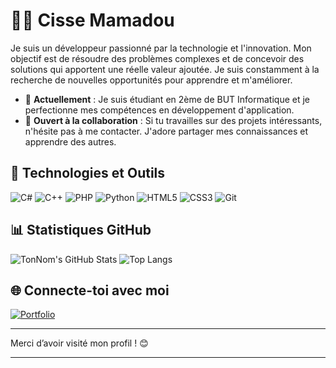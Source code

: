 # 👨‍💻 Cisse Mamadou

Je suis un développeur passionné par la technologie et l'innovation. Mon objectif est de résoudre des problèmes complexes et de concevoir des solutions qui apportent une réelle valeur ajoutée. Je suis constamment à la recherche de nouvelles opportunités pour apprendre et m'améliorer.

- 🌱 **Actuellement** : Je suis étudiant en 2ème de BUT Informatique et je perfectionne mes compétences en développement d'application.
- 🤝 **Ouvert à la collaboration** : Si tu travailles sur des projets intéressants, n'hésite pas à me contacter. J'adore partager mes connaissances et apprendre des autres.

## 🔧 Technologies et Outils
![C#](https://img.shields.io/badge/C%23-239120?style=for-the-badge&logo=c-sharp&logoColor=white)
![C++](https://img.shields.io/badge/C++-00599C?style=for-the-badge&logo=cplusplus&logoColor=white)
![PHP](https://img.shields.io/badge/PHP-777BB4?style=for-the-badge&logo=php&logoColor=white)
![Python](https://img.shields.io/badge/-Python-3776AB?style=for-the-badge&logo=python&logoColor=white)
![HTML5](https://img.shields.io/badge/-HTML5-E34F26?style=for-the-badge&logo=html5&logoColor=white)
![CSS3](https://img.shields.io/badge/-CSS3-1572B6?style=for-the-badge&logo=css3&logoColor=white)
![Git](https://img.shields.io/badge/-Git-F05032?style=for-the-badge&logo=git&logoColor=white)


## 📊 Statistiques GitHub
![TonNom's GitHub Stats](https://github-readme-stats.vercel.app/api?username=Neptune2k21&show_icons=true&theme=radical) ![Top Langs](https://github-readme-stats.vercel.app/api/top-langs/?username=Neptune2k21&layout=compact&langs_count=6&theme=radical)

## 🌐 Connecte-toi avec moi

[![Portfolio](https://img.shields.io/badge/Portfolio-Visiter-orange?style=for-the-badge)](https://tonportfolio.com)

---

Merci d’avoir visité mon profil ! 😊

---
